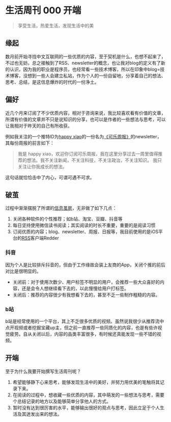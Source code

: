 # 生活周刊 000 开端

> 享受生活，热爱生活，发现生活中的美

## 缘起

数月前开始寻找中文互联网的一些优质的内容，至于契机是什么，也想不起来了，不过也无妨，总之接触到了RSS、newsletter的概念，也让我对blog的定义有了新的认识，因为我的职业是程序员，也经常看一些技术博客，所以在印象中blog=技术博客，没想到一些人会建立私站，作为个人的一份自留地，分享着自己的想法、思考、总结，是这信息爆炸的时代的一份净土。

## 偏好

近几个月来订阅了不少优质内容，相对于咨询来说，我比较喜欢看有价值的文章，所谓有价值的文章并不只是说知识的分享，也可以是作者的一些想法与思考，可以让我相对于昨天的自己有所收获。

例如我关注的一个推特ID为[happy xiao](https://twitter.com/coolxiao)的一份名为[《可乐周报》](https://happyxiao.com/)的newsletter，其每份周报的前言如下：

> 我是 happy xiao，欢迎你订阅可乐周报，我在这里分享过去一周里值得推荐的想法。我不关注新闻，不关注科技，不关注政治，不关注知识。
我只关注让你我成长的想法。

这句话就恰恰击中了内心，可谓可遇不可求。

## 破茧

过程中渐渐摆脱了所谓的[信息茧房](https://baike.baidu.com/item/%E4%BF%A1%E6%81%AF%E8%8C%A7%E6%88%BF/12661227)，无非做了如下几点：

1. 关闭各种软件的个性推荐；如b站、淘宝、豆瓣、抖音等
2. 每日坚持使用微信读书阅读；其实阅读的时长不重要，重要的是阅读习惯
3. 订阅优质的内容；blog、newsletter、周报、日报等，我目前使用的是iOS平台的[RSS](https://baike.baidu.com/item/rss/24470)客户端Redder

### 抖音
因为个人是比较排斥抖音的，但由于工作缘故会装上友商的App，关闭个推的前后对比是很明显的。

- 关闭前：对于使用次数少、用户标签不明显的用户，会推荐一些大众喜好的内容，还是会令人想继续看下去的，以此慢慢给用户打标签。
- 关闭后：推荐的内容很少有我想看下去的，甚至不乏一些制作粗糙的内容。

### b站
b站是经常使用的一个平台，其上不乏很多优质的视频。虽然说我很少从推荐流中点开视频或者挖掘宝藏up主，但之前一直推荐一些同质化的内容，也是有些许视觉疲劳。自从关闭以后，内容的品类丰富很多，有时候还真能发现一些不错的视频。

## 开端
至于为什么我要开始撰写生活周刊呢？

1. 希望能够静下心来思考，能够发现生活中的美好，并努力用优美的笔触将其记录下来。
2. 在阅读的过程中，想收藏一些优质的内容，其中萌发的一些想法与思考，需要个总结记录的地方以及能够简单分享他人的方式。
3. 暂时没有达到很厉害的水平，能够输出很好的观点与思考，因此立足于个人生活及其迸发出来的想法。
